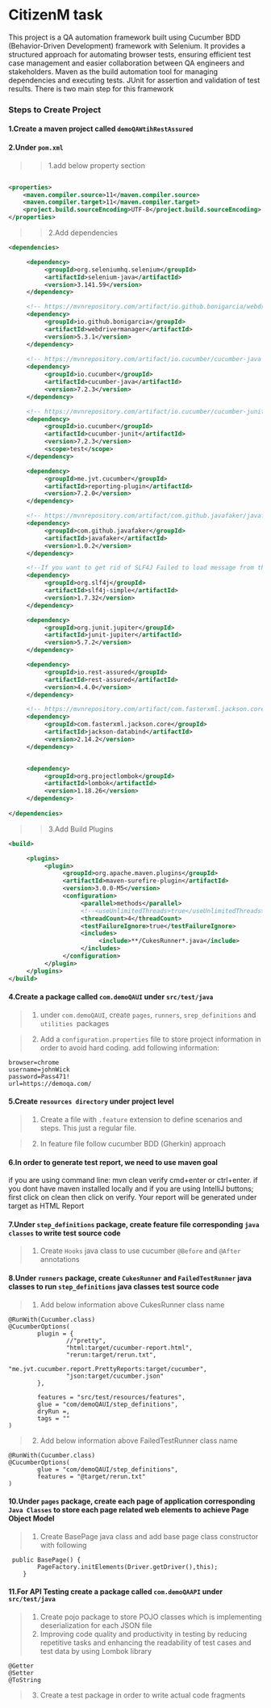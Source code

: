 # CitizenM task

This project is a QA automation framework built using Cucumber BDD (Behavior-Driven Development) framework with Selenium. It provides a structured approach for automating browser tests, ensuring efficient test case management and easier collaboration between QA engineers and stakeholders. Maven as the build automation tool for managing dependencies and executing tests. JUnit for assertion and validation of test results. There is two main step for this framework


### Steps to Create Project
#### 1.Create a maven project called `demoQAWtihRestAssured`

#### 2.Under `pom.xml`

>> 1.add below property section

```xml

<properties>
    <maven.compiler.source>11</maven.compiler.source>
    <maven.compiler.target>11</maven.compiler.target>
    <project.build.sourceEncoding>UTF-8</project.build.sourceEncoding>
</properties>
```

>> 2.Add dependencies

```xml
<dependencies>

     <dependency>
          <groupId>org.seleniumhq.selenium</groupId>
          <artifactId>selenium-java</artifactId>
          <version>3.141.59</version>
     </dependency>

     <!-- https://mvnrepository.com/artifact/io.github.bonigarcia/webdrivermanager -->
     <dependency>
          <groupId>io.github.bonigarcia</groupId>
          <artifactId>webdrivermanager</artifactId>
          <version>5.3.1</version>
     </dependency>
     
     <!-- https://mvnrepository.com/artifact/io.cucumber/cucumber-java -->
     <dependency>
          <groupId>io.cucumber</groupId>
          <artifactId>cucumber-java</artifactId>
          <version>7.2.3</version>
     </dependency>

     <!-- https://mvnrepository.com/artifact/io.cucumber/cucumber-junit -->
     <dependency>
          <groupId>io.cucumber</groupId>
          <artifactId>cucumber-junit</artifactId>
          <version>7.2.3</version>
          <scope>test</scope>
     </dependency>

     <dependency>
          <groupId>me.jvt.cucumber</groupId>
          <artifactId>reporting-plugin</artifactId>
          <version>7.2.0</version>
     </dependency>

     <!-- https://mvnrepository.com/artifact/com.github.javafaker/javafaker -->
     <dependency>
          <groupId>com.github.javafaker</groupId>
          <artifactId>javafaker</artifactId>
          <version>1.0.2</version>
     </dependency>

     <!--If you want to get rid of SLF4J Failed to load message from the console -->
     <dependency>
          <groupId>org.slf4j</groupId>
          <artifactId>slf4j-simple</artifactId>
          <version>1.7.32</version>
     </dependency>

     <dependency>
          <groupId>org.junit.jupiter</groupId>
          <artifactId>junit-jupiter</artifactId>
          <version>5.7.2</version>
     </dependency>

     <dependency>
          <groupId>io.rest-assured</groupId>
          <artifactId>rest-assured</artifactId>
          <version>4.4.0</version>
     </dependency>

     <!-- https://mvnrepository.com/artifact/com.fasterxml.jackson.core/jackson-databind -->
     <dependency>
          <groupId>com.fasterxml.jackson.core</groupId>
          <artifactId>jackson-databind</artifactId>
          <version>2.14.2</version>
     </dependency>


     <dependency>
          <groupId>org.projectlombok</groupId>
          <artifactId>lombok</artifactId>
          <version>1.18.26</version>
     </dependency>
     
</dependencies>
 ```

>> 3.Add Build Plugins

```xml
<build>

     <plugins>
          <plugin>
               <groupId>org.apache.maven.plugins</groupId>
               <artifactId>maven-surefire-plugin</artifactId>
               <version>3.0.0-M5</version>
               <configuration>
                    <parallel>methods</parallel>
                    <!--<useUnlimitedThreads>true</useUnlimitedThreads>-->
                    <threadCount>4</threadCount>
                    <testFailureIgnore>true</testFailureIgnore>
                    <includes>
                         <include>**/CukesRunner*.java</include>
                    </includes>
               </configuration>
          </plugin>
     </plugins>
</build>

```
>

#### 4.Create a package called `com.demoQAUI` under `src/test/java`

> 1. under `com.demoQAUI`, create `pages`, `runners`, `srep_definitions` and `utilities `packages 

> 2. Add a `configuration.properties` file to store project information in order to avoid hard coding.
     add following information:
```
browser=chrome
username=johnWick
password=Pass471!
url=https://demoqa.com/
```


#### 5.Create `resources directory` under project level 
> 1. Create a file with `.feature` extension to define scenarios and steps. This just a regular file.

> 2. In feature file follow cucumber BDD (Gherkin) approach



#### 6.In order to generate test report, we need to use maven goal

if you are using command line: mvn clean verify cmd+enter or ctrl+enter. if you dont have maven installed locally and
if you are using IntelliJ buttons;
first click on clean then click on verify.
Your report will be generated under target as HTML Report

#### 7.Under `step_definitions` package, create feature file corresponding `java classes` to write test source code

> 1. Create `Hooks` java class to use cucumber `@Before` and `@After` annotations


#### 8.Under `runners` package, create `CukesRunner` and `FailedTestRunner` java classes to run `step_definitions` java classes test source code
> 1. Add below information above CukesRunner class name
```
@RunWith(Cucumber.class)
@CucumberOptions(
        plugin = {
                //"pretty",
                "html:target/cucumber-report.html",
                "rerun:target/rerun.txt",
                "me.jvt.cucumber.report.PrettyReports:target/cucumber",
                "json:target/cucumber.json"
        },

        features = "src/test/resources/features",
        glue = "com/demoQAUI/step_definitions",
        dryRun =,
        tags = ""
)
```
> 2. Add below information above FailedTestRunner class name
```
@RunWith(Cucumber.class)
@CucumberOptions(
        glue = "com/demoQAUI/step_definitions",
        features = "@target/rerun.txt"
)
```

#### 10.Under `pages` package, create each page of application corresponding `Java Classes` to store each page related web elements to achieve Page Object Model
> 1. Create BasePage java class and add base page class constructor with following 
```
 public BasePage() {
        PageFactory.initElements(Driver.getDriver(),this);
    }
```


#### 11.For API Testing create a package called `com.demoQAAPI` under `src/test/java`
> 1. Create pojo package to store POJO classes which is implementing deserialization for each JSON file 
> 2. Improving code quality and productivity in testing by reducing repetitive tasks and enhancing the readability of test cases and test data by using Lombok library
```
@Getter
@Setter
@ToString
```

> 3. Create a test package in order to write actual code fragments



